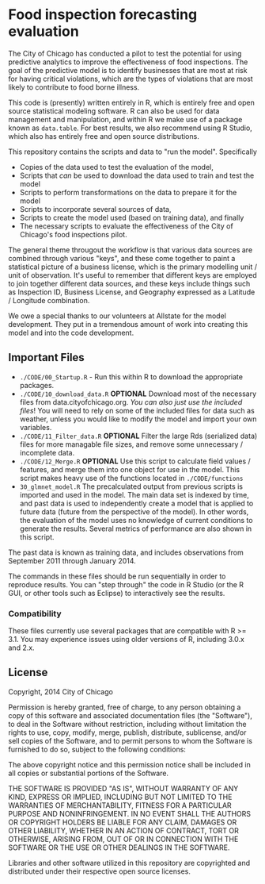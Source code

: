 # Food inspection forecasting evaluation

The City of Chicago has conducted a pilot to test the potential for using predictive analytics to improve the effectiveness of food inspections.  The goal of the predictive model is to identify businesses that are most at risk for having critical violations, which are the types of violations that are most likely to contribute to food borne illness. 

This code is (presently) written entirely in R, which is entirely free and open source statistical modeling software.  R can also be used for data management and manipulation, and within R we make use of a package known as `data.table`.  For best results, we also recommend using R Studio, which also has entirely free and open source distributions.

This repository contains the scripts and data to "run the model".  Specifically

+ Copies of the data used to test the evaluation of the model,
+ Scripts that _can_ be used to download the data used to train and test the model
+ Scripts to perform transformations on the data to prepare it for the model
+ Scripts to incorporate several sources of data,
+ Scripts to create the model used (based on training data), and finally
+ The necessary scripts to evaluate the effectiveness of the City of Chicago's food inspections pilot. 

The general theme througout the workflow is that various data sources are combined through various "keys", and these come together to paint a statistical picture of a business license, which is the primary modelling unit / unit of observation.  It's useful to remember that different keys are employed to join together different data sources, and these keys include things such as Inspection ID, Business License, and Geography expressed as a Latitude / Longitude combination.

We owe a special thanks to our volunteers at Allstate for the model development.  They put in a tremendous amount of work into creating this model and into the code development. 


## Important Files
+ ```./CODE/00_Startup.R``` - Run this within R to download the appropriate packages.
+ ```./CODE/10_download_data.R``` **OPTIONAL** Download most of the necessary files from data.cityofchicago.org.  _You can also just use the included files_!  You will need to rely on some of the included files for data such as weather, unless you would like to modify the model and import your own variables.
+ ```./CODE/11_Filter_data.R``` **OPTIONAL** Filter the large Rds (serialized data) files for more managable file sizes, and remove some unnecessary / incomplete data.
+ ```./CODE/12_Merge.R``` **OPTIONAL** Use this script to calculate field values / features, and merge them into one object for use in the model.  This script makes heavy use of the functions located in ```./CODE/functions```
+ ```30_glmnet_model.R``` The precalculated output from previous scripts is imported and used in the model.  The main data set is indexed by time, and past data is used to independently create a model that is applied to future data (future from the perspective of the model).  In other words, the evaluation of the model uses no knowledge of current conditions to generate the results.  Several metrics of performance are also shown in this script.

The past data is known as training data, and includes observations from September 2011 through January 2014.

The commands in these files should be run sequentially in order to reproduce results.  You can "step through" the code in R Studio (or the R GUI, or other tools such as Eclipse) to interactively see the results.

### Compatibility
These files currently use several packages that are compatible with R >= 3.1. You may experience issues using older versions of R, including 3.0.x and 2.x.

## License
Copyright, 2014 City of Chicago

Permission is hereby granted, free of charge, to any person obtaining a copy
of this software and associated documentation files (the "Software"), to deal
in the Software without restriction, including without limitation the rights
to use, copy, modify, merge, publish, distribute, sublicense, and/or sell
copies of the Software, and to permit persons to whom the Software is
furnished to do so, subject to the following conditions:

The above copyright notice and this permission notice shall be included in
all copies or substantial portions of the Software.

THE SOFTWARE IS PROVIDED "AS IS", WITHOUT WARRANTY OF ANY KIND, EXPRESS OR
IMPLIED, INCLUDING BUT NOT LIMITED TO THE WARRANTIES OF MERCHANTABILITY,
FITNESS FOR A PARTICULAR PURPOSE AND NONINFRINGEMENT. IN NO EVENT SHALL THE
AUTHORS OR COPYRIGHT HOLDERS BE LIABLE FOR ANY CLAIM, DAMAGES OR OTHER
LIABILITY, WHETHER IN AN ACTION OF CONTRACT, TORT OR OTHERWISE, ARISING FROM,
OUT OF OR IN CONNECTION WITH THE SOFTWARE OR THE USE OR OTHER DEALINGS IN
THE SOFTWARE.

Libraries and other software utilized in this repository are copyrighted and distributed under their respective open source licenses.